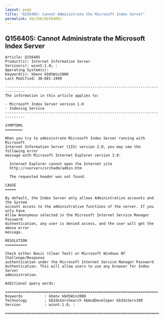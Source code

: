 ```yaml
---
layout: page
title: "Q156405: Cannot Administrate the Microsoft Index Server"
permalink: kb/156/Q156405/
---
```


## Q156405: Cannot Administrate the Microsoft Index Server

	Article: Q156405
	Product(s): Internet Information Server
	Version(s): winnt:1.0; :
	Operating System(s): 
	Keyword(s): kbenv kbOSWin2000
	Last Modified: 30-DEC-1999
	
	-------------------------------------------------------------------------------
	The information in this article applies to:
	
	- Microsoft Index Server version 1.0 
	- Indexing Service 
	-------------------------------------------------------------------------------
	
	SYMPTOMS
	========
	
	When you try to administrate Microsoft Index Server running with Microsoft
	Internet Information Server (IIS) version 2.0, you may see the following error
	message with Microsoft Internet Explorer version 3.0:
	
	  Internet Explorer cannot open the Internet site
	  http://<server>/srchadm/admin.htm
	
	  The requested header was not found.
	
	CAUSE
	=====
	
	By default, the Index Server only allows Administrative accounts and the System
	account access to the administrative functions of the server. If you only have
	Allow Anonymous selected in the Microsoft Internet Service Manager Password
	Authentication, any user is denied access, and the user will get the above error
	message.
	
	RESOLUTION
	==========
	
	Check either Basic (Clear Text) or Microsoft Windows NT Challenge/Response
	authentication under the Microsoft Internet Service Manager Password
	Authentication. This will allow users to use any browser for Index Server
	administration.
	
	Additional query words:
	
	======================================================================
	Keywords          : kbenv kbOSWin2000 
	Technology        : kbIdxServSearch kbAudDeveloper kbIdxServ100
	Version           : winnt:1.0; :
	
	=============================================================================
	

